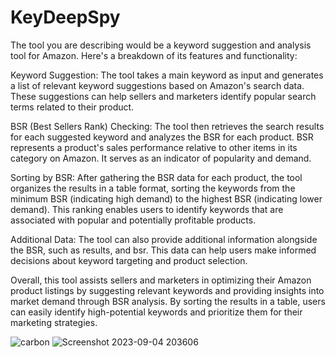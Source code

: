 # KeyDeepSpy


The tool you are describing would be a keyword suggestion and analysis tool for Amazon. Here's a breakdown of its features and functionality:

Keyword Suggestion: The tool takes a main keyword as input and generates a list of relevant keyword suggestions based on Amazon's search data. These suggestions can help sellers and marketers identify popular search terms related to their product.

BSR (Best Sellers Rank) Checking: The tool then retrieves the search results for each suggested keyword and analyzes the BSR for each product. BSR represents a product's sales performance relative to other items in its category on Amazon. It serves as an indicator of popularity and demand.

Sorting by BSR: After gathering the BSR data for each product, the tool organizes the results in a table format, sorting the keywords from the minimum BSR (indicating high demand) to the highest BSR (indicating lower demand). This ranking enables users to identify keywords that are associated with popular and potentially profitable products.

Additional Data: The tool can also provide additional information alongside the BSR, such as results, and bsr. This data can help users make informed decisions about keyword targeting and product selection.

Overall, this tool assists sellers and marketers in optimizing their Amazon product listings by suggesting relevant keywords and providing insights into market demand through BSR analysis. By sorting the results in a table, users can easily identify high-potential keywords and prioritize them for their marketing strategies.

![carbon](https://github.com/zox47/amazonkeyword/assets/53087330/3588dd77-dfab-4994-8a9c-148eb16195fc)
![Screenshot 2023-09-04 203606](https://github.com/zox47/KeyDeepSpy/assets/53087330/68c41976-b1c2-466a-b725-ff09f925fd70)
